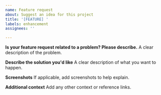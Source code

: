 ```yaml
---
name: Feature request
about: Suggest an idea for this project
title: '[FEATURE] '
labels: enhancement
assignees: ''

---
```


**Is your feature request related to a problem? Please describe.**
A clear description of the problem.

**Describe the solution you'd like**
A clear description of what you want to happen.

**Screenshots**
If applicable, add screenshots to help explain.

**Additional context**
Add any other context or reference links.
